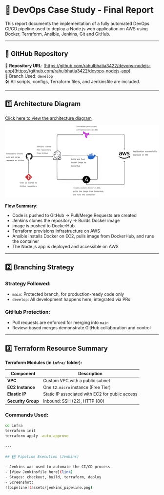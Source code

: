 
# 📄 DevOps Case Study - Final Report

This report documents the implementation of a fully automated DevOps CI/CD pipeline used to deploy a Node.js web application on AWS using Docker, Terraform, Ansible, Jenkins, Git and GitHub.

---

## 🔗 GitHub Repository

🔗 **Repository URL**: [https://github.com/rahulbhatia3422/devops-nodejs-app](https://github.com/rahulbhatia3422/devops-nodejs-app)  
📌 Branch Used: `develop`  
🛠️ All scripts, configs, Terraform files, and Jenkinsfile are included.

---

## 1️⃣ Architecture Diagram

[Click here to view the architecture diagram](assets/architecture_diagram.png)

![DevOps Architecture](assets/architecture_diagram.png)

**Flow Summary:**
- Code is pushed to GitHub → Pull/Merge Requests are created
- Jenkins clones the repository → Builds Docker image
- Image is pushed to DockerHub
- Terraform provisions infrastructure on AWS
- Ansible installs Docker on EC2, pulls image from DockerHub, and runs the container
- The Node.js app is deployed and accessible on AWS

---

## 2️⃣ Branching Strategy

### Strategy Followed:
- `main`: Protected branch, for production-ready code only
- `develop`: All development happens here, integrated via PRs

### GitHub Protection:
- Pull requests are enforced for merging into `main`
- Review-based merges demonstrate GitHub collaboration and control

---

## 3️⃣ Terraform Resource Summary

**Terraform Modules (in `infra/` folder):**

| Component         | Description                                      |
|------------------|--------------------------------------------------|
| **VPC**          | Custom VPC with a public subnet                  |
| **EC2 Instance** | One `t2.micro` instance (Free Tier)              |
| **Elastic IP**   | Static IP associated with EC2 for public access |
| **Security Group** | Inbound: SSH (22), HTTP (80)                    |

### Commands Used:
```bash
cd infra
terraform init
terraform apply -auto-approve

---

## 4️⃣ Pipeline Execution (Jenkins)

- Jenkins was used to automate the CI/CD process.
- [View Jenkinsfile here](link)
- Stages: checkout, build, terraform, deploy
- Screenshot:
![pipeline](assets/jenkins_pipeline.png)

